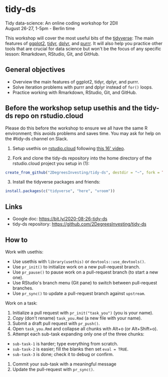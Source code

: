 # tidy-ds

Tidy data-science: An online coding workshop for 2DII  
August 26-27, 1-5pm - Berlin time  

This workshop will cover the most useful bits of the [tidyverse](https://www.tidyverse.org/): The main features of [ggplot2](https://ggplot2.tidyverse.org/), [tidyr](https://tidyr.tidyverse.org/), [dplyr](https://dplyr.tidyverse.org/), and [purrr](https://purrr.tidyverse.org/). It will also help you practice other tools that are crucial for data science but won't be the focus of any specific lesson: Rmarkdown, RStudio, Git, and GitHub.

## General objectives

* Overview the main features of ggplot2, tidyr, dplyr, and purrr.
* Solve iteration problems with purrr and dplyr instead of `for()` loops.
* Practice working with Rmarkdown, RStudio, Git, and GitHub.

## Before the workshop setup usethis and the tidy-ds repo on rstudio.cloud

Please do this before the workshop to ensure we all have the same R environment; this avoids problems and saves time. You may ask for help on the #tidy-ds channel on Slack.

1. Setup usethis on [rstudio.cloud](https://login.rstudio.cloud/) following [this 16' video](https://youtu.be/A_Q6nmUhcGA).

2. Fork and clone the tidy-ds repository into the home directory of the rstudio.cloud project you setup in (1):

```r
create_from_github("2DegreesInvesting/tidy-ds", destdir = "~", fork = TRUE)
```

3. Install the tidyverse packages and friends:

```r
install.packages(c("tidyverse", "here", "vroom"))
```

## Links

* Google doc: https://bit.ly/2020-08-26-tidy-ds
* tidy-ds repository: https://github.com/2DegreesInvesting/tidy-ds

## How to

Work with usethis:

* Use usethis with `library(usethis)` or `devtools::use_devtools()`.
* Use `pr_init()` to initialize work on a new pull-request branch.
* Use `pr_pause()` to pause work on a pull-request branch (to start a new one).
* Use RStudio's branch menu (Git pane) to switch between pull-request branches.
* Use `pr_sync()` to update a pull-request branch against `upstream`.

Work on a task:


1. Initialize a pull request with `pr_init("task_you")` (you is your name).
1. _Copy_ (don't rename) `task_you.Rmd` (a new file with your name).
1. Submit a draft pull request with `pr_push()`.
1. Open `task_you.Rmd` and collapse all chunks with Alt+o (or Alt+Shift+o).
1. Attempt each sub-task expanding only one of the three chunks:
  * `sub-task-1` is harder; type everything from scratch.
  * `sub-task-2` is easier; fill the blanks then set `eval = TRUE`.
  * `sub-task-3` is done; check it to debug or confirm.
1. Commit your sub-task with a meaningful message
1. Update the pull-request with `pr_sync()`.
